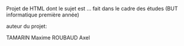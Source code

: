 Projet de HTML dont le sujet est ... fait dans le cadre des études (BUT informatique première année)

auteur du projet:

TAMARIN Maxime
ROUBAUD Axel
